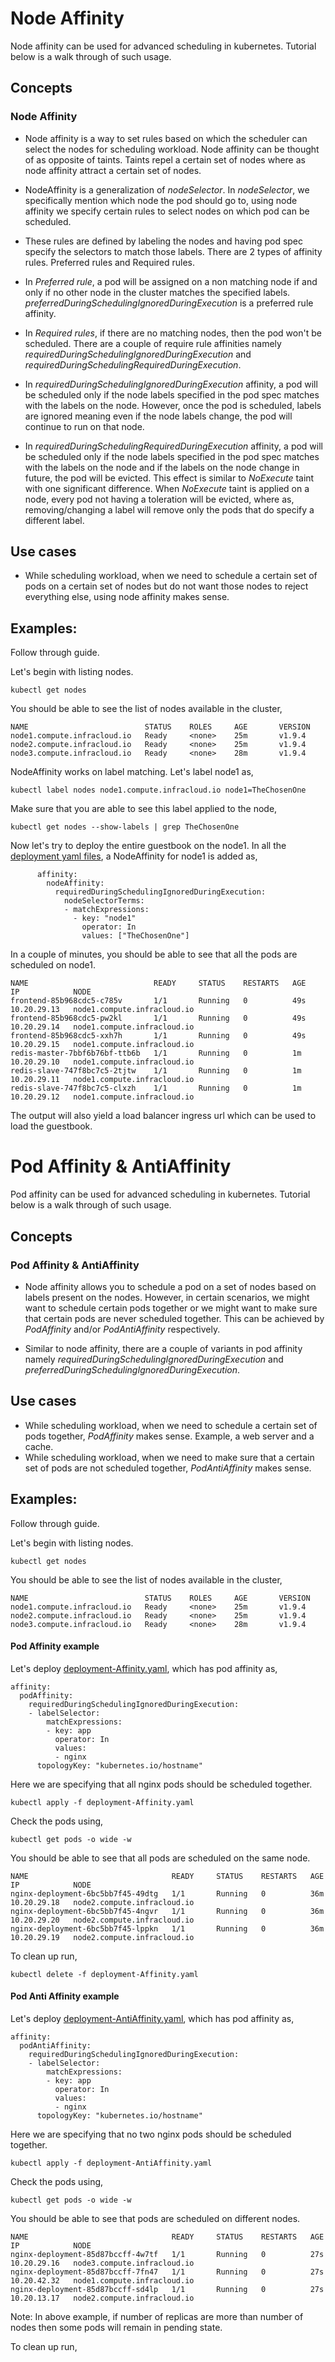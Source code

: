 # Node Affinity

Node affinity can be used for advanced scheduling in kubernetes. Tutorial below is a walk through of such usage.

## Concepts

### Node Affinity

- Node affinity is a way to set rules based on which the scheduler can select the nodes for scheduling workload. Node affinity can be thought of as opposite of taints. Taints repel a certain set of nodes where as node affinity attract a certain set of nodes.

- NodeAffinity is a generalization of _nodeSelector_. In _nodeSelector_, we specifically mention which node the pod should go to, using node affinity we specify certain rules to select nodes on which pod can be scheduled.

- These rules are defined by labeling the nodes and having pod spec specify the selectors to match those labels. There are 2 types of affinity rules. Preferred rules and Required rules.

- In _Preferred rule_, a pod will be assigned on a non matching node if and only if no other node in the cluster matches the specified labels. _preferredDuringSchedulingIgnoredDuringExecution_ is a preferred rule affinity.

- In _Required rules_, if there are no matching nodes, then the pod won't be scheduled. There are a couple of require rule affinities namely _requiredDuringSchedulingIgnoredDuringExecution_ and _requiredDuringSchedulingRequiredDuringExecution_.

- In _requiredDuringSchedulingIgnoredDuringExecution_ affinity, a pod will be scheduled only if the node labels specified in the pod spec matches with the labels on the node. However, once the pod is scheduled, labels are ignored meaning even if the node labels change, the pod will continue to run on that node.

- In _requiredDuringSchedulingRequiredDuringExecution_ affinity, a pod will be scheduled only if the node labels specified in the pod spec matches with the labels on the node and if the labels on the node change in future, the pod will be evicted. This effect is similar to _NoExecute_ taint with one significant difference. When _NoExecute_ taint is applied on a node, every pod not having a toleration will be evicted, where as, removing/changing a label will remove only the pods that do specify a different label.

## Use cases

- While scheduling workload, when we need to schedule a certain set of pods on a certain set of nodes but do not want those nodes to reject everything else, using node affinity makes sense.

## Examples:

Follow through guide.

Let's begin with listing nodes.

```
kubectl get nodes
```

You should be able to see the list of nodes available in the cluster,

```
NAME                          STATUS    ROLES     AGE       VERSION
node1.compute.infracloud.io   Ready     <none>    25m       v1.9.4
node2.compute.infracloud.io   Ready     <none>    25m       v1.9.4
node3.compute.infracloud.io   Ready     <none>    28m       v1.9.4
```

NodeAffinity works on label matching. Let's label node1 as,

```
kubectl label nodes node1.compute.infracloud.io node1=TheChosenOne
```

Make sure that you are able to see this label applied to the node,

```
kubectl get nodes --show-labels | grep TheChosenOne
```

Now let's try to deploy the entire guestbook on the node1. In all the [deployment yaml files](guestbook/), a NodeAffinity for node1 is added as,

```
      affinity:
        nodeAffinity:
          requiredDuringSchedulingIgnoredDuringExecution:
            nodeSelectorTerms:
            - matchExpressions:
              - key: "node1"
                operator: In
                values: ["TheChosenOne"]
```

In a couple of minutes, you should be able to see that all the pods are scheduled on node1.

```
NAME                            READY     STATUS    RESTARTS   AGE       IP            NODE
frontend-85b968cdc5-c785v       1/1       Running   0          49s       10.20.29.13   node1.compute.infracloud.io
frontend-85b968cdc5-pw2kl       1/1       Running   0          49s       10.20.29.14   node1.compute.infracloud.io
frontend-85b968cdc5-xxh7h       1/1       Running   0          49s       10.20.29.15   node1.compute.infracloud.io
redis-master-7bbf6b76bf-ttb6b   1/1       Running   0          1m        10.20.29.10   node1.compute.infracloud.io
redis-slave-747f8bc7c5-2tjtw    1/1       Running   0          1m        10.20.29.11   node1.compute.infracloud.io
redis-slave-747f8bc7c5-clxzh    1/1       Running   0          1m        10.20.29.12   node1.compute.infracloud.io
```

The output will also yield a load balancer ingress url which can be used to load the guestbook.

# Pod Affinity & AntiAffinity

Pod affinity can be used for advanced scheduling in kubernetes. Tutorial below is a walk through of such usage.

## Concepts

### Pod Affinity & AntiAffinity

- Node affinity allows you to schedule a pod on a set of nodes based on labels present on the nodes. However, in certain scenarios, we might want to schedule certain pods together or we might want to make sure that certain pods are never scheduled together. This can be achieved by _PodAffinity_ and/or _PodAntiAffinity_ respectively.

- Similar to node affinity, there are a couple of variants in pod affinity namely _requiredDuringSchedulingIgnoredDuringExecution_ and _preferredDuringSchedulingIgnoredDuringExecution_.

## Use cases

- While scheduling workload, when we need to schedule a certain set of pods together, _PodAffinity_ makes sense. Example, a web server and a cache.
- While scheduling workload, when we need to make sure that a certain set of pods are not scheduled together, _PodAntiAffinity_ makes sense.

## Examples:

Follow through guide.

Let's begin with listing nodes.

```
kubectl get nodes
```

You should be able to see the list of nodes available in the cluster,

```
NAME                          STATUS    ROLES     AGE       VERSION
node1.compute.infracloud.io   Ready     <none>    25m       v1.9.4
node2.compute.infracloud.io   Ready     <none>    25m       v1.9.4
node3.compute.infracloud.io   Ready     <none>    28m       v1.9.4
```

#### Pod Affinity example

Let's deploy [deployment-Affinity.yaml](podaffinity.yaml), which has pod affinity as,

```
affinity:
  podAffinity:
    requiredDuringSchedulingIgnoredDuringExecution:
    - labelSelector:
        matchExpressions:
        - key: app
          operator: In
          values:
          - nginx
      topologyKey: "kubernetes.io/hostname"
```

Here we are specifying that all nginx pods should be scheduled together.

```
kubectl apply -f deployment-Affinity.yaml
```

Check the pods using,

```
kubectl get pods -o wide -w
```

You should be able to see that all pods are scheduled on the same node.

```
NAME                                READY     STATUS    RESTARTS   AGE       IP            NODE
nginx-deployment-6bc5bb7f45-49dtg   1/1       Running   0          36m       10.20.29.18   node2.compute.infracloud.io
nginx-deployment-6bc5bb7f45-4ngvr   1/1       Running   0          36m       10.20.29.20   node2.compute.infracloud.io
nginx-deployment-6bc5bb7f45-lppkn   1/1       Running   0          36m       10.20.29.19   node2.compute.infracloud.io
```

To clean up run,

```
kubectl delete -f deployment-Affinity.yaml
```

#### Pod Anti Affinity example

Let's deploy [deployment-AntiAffinity.yaml](antiaffinity.yaml), which has pod affinity as,

```
affinity:
  podAntiAffinity:
    requiredDuringSchedulingIgnoredDuringExecution:
    - labelSelector:
        matchExpressions:
        - key: app
          operator: In
          values:
          - nginx
      topologyKey: "kubernetes.io/hostname"
```

Here we are specifying that no two nginx pods should be scheduled together.

```
kubectl apply -f deployment-AntiAffinity.yaml
```

Check the pods using,

```
kubectl get pods -o wide -w
```

You should be able to see that pods are scheduled on different nodes.

```
NAME                                READY     STATUS    RESTARTS   AGE       IP            NODE
nginx-deployment-85d87bccff-4w7tf   1/1       Running   0          27s       10.20.29.16   node3.compute.infracloud.io
nginx-deployment-85d87bccff-7fn47   1/1       Running   0          27s       10.20.42.32   node1.compute.infracloud.io
nginx-deployment-85d87bccff-sd4lp   1/1       Running   0          27s       10.20.13.17   node2.compute.infracloud.io

```

Note: In above example, if number of replicas are more than number of nodes then some pods will remain in pending state.

To clean up run,
